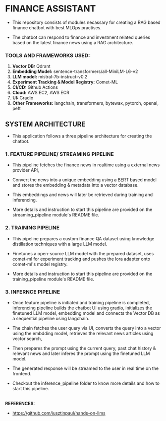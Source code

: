 # FINANCE ASSISTANT

- This repository consists of modules necassary for creating a RAG based finance chatbot with best MLOps practises.

- The chatbot can respond to finance and investment related queries based on the latest finance news using a RAG architecture.


### TOOLS AND FRAMEWORKS USED:

1. <b>Vector DB:</b> Qdrant
2. <b>Embedding Model:</b> sentence-transformers/all-MiniLM-L6-v2
3. <b>LLM model:</b> mistral-7b-instruct-v0.2
4. <b>Experiment Tracking & Model Registry:</b> Comet-ML
5. <b>CI/CD:</b> Github Actions
6. <b>Cloud:</b> AWS EC2, AWS ECR
7. <b>UI:</b> Gradio
8. <b>Other Frameworks:</b> langchain, transformers, bytewax, pytorch, openai, peft


## SYSTEM ARCHITECTURE

- This application follows a three pipeline architecture for creating the chatbot.

 ### 1. FEATURE PIPELINE/ STREAMING PIPELINE

 - This pipeline fetches the finance news in realtime using a external news provider API,

 - Convert the news into a unique embedding using a BERT based model and stores the embedding & metadata into a vector database.

 - This embeddings and news will later be retrieved during training and inferencing.

 - More details and instruction to start this pipeline are provided on the streaming_pipeline module's README file.

 ### 2. TRAINING PIPELINE

 - This pipeline prepares a custom finance QA dataset using knowledge distillation techniques with a large LLM model.

 - Finetunes a open-source LLM model with the prepared dataset, uses comet-ml for experiment tracking and pushes the lora adapter onto comet-ml's model registry.

 - More details and instruction to start this pipeline are provided on the training_pipeline module's README file.

 ### 3. INFERNCE PIPELINE

 - Once feature pipeline is initiated and training pipeline is completed, inferencing pipeline builds the chatbot UI using gradio, initializes the finetuned LLM model, embedding model and connects the Vector DB as a sequential pipeline using langchain.

 - The chain fetches the user query via UI, converts the query into a vector using the embdding model, retrieves the relevant news articles using vector search,

 - Then prepares the prompt using the current query, past chat history & relevant news and later inferes the prompt using the finetuned LLM model.

 - The generated response will be streamed to the user in real time on the frontend.
 
 - Checkout the inference_pipeline folder to know more details and how to start this pipeline.

<br>
<b>REFERENCES:</b>

- https://github.com/iusztinpaul/hands-on-llms